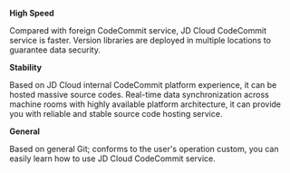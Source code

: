 **High Speed**

Compared with foreign CodeCommit service, JD Cloud CodeCommit service is faster. Version libraries are deployed in multiple locations to guarantee data security.

**Stability**

Based on JD Cloud internal CodeCommit platform experience, it can be hosted massive source codes. Real-time data synchronization across machine rooms with highly available platform architecture, it can provide you with reliable and stable source code hosting service.

**General**

Based on general Git; conforms to the user's operation custom, you can easily learn how to use JD Cloud CodeCommit service.